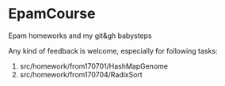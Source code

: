 # EpamCourse
Epam homeworks and my git&amp;gh babysteps

Any kind of feedback is welcome, especially for following tasks:
1) src/homework/from170701/HashMapGenome
2) src/homework/from170704/RadixSort
